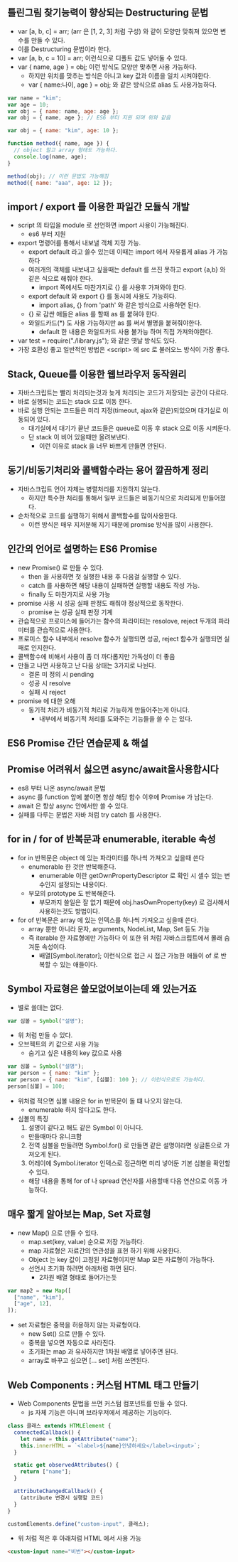 ## 틀린그림 찾기능력이 향상되는 Destructuring 문법

- var [a, b, c] = arr; (arr 은 [1, 2, 3] 처럼 구성) 와 같이 모양만 맞춰져 있으면 변수를 만들 수 있다.
- 이를 Destructuring 문법이라 한다.
- var [a, b, c = 10] = arr; 이런식으로 디폴트 값도 넣어둘 수 있다.
- var { name, age } = obj; 이런 방식도 모양만 맞추면 사용 가능하다.
  - 하지만 위치를 맞추는 방식은 아니고 key 값과 이름을 일치 시켜야한다.
  - var { name:나이, age } = obj; 와 같은 방식으로 alias 도 사용가능하다.

```javascript
var name = "kim";
var age = 10;
var obj = { name: name, age: age };
var obj = { name, age }; // ES6 부터 지원 되며 위와 같음
```

```javascript
var obj = { name: "kim", age: 10 };

function method({ name, age }) {
  // object 말고 array 형태도 가능하다.
  console.log(name, age);
}

method(obj); // 이런 문법도 가능해짐
method({ name: "aaa", age: 12 });
```

## import / export 를 이용한 파일간 모듈식 개발

- script 의 타입을 module 로 선언하면 import 사용이 가능해진다.
  - es6 부터 지원
- export 명령어를 통해서 내보낼 객체 지정 가능.
  - export default 라고 쓸수 있는데 이때는 import 에서 자유롭게 alias 가 가능하다
  - 여러개의 객체를 내보내고 싶을때는 default 를 쓰진 못하고 export {a,b} 와 같은 식으로 해줘야 한다.
    - import 쪽에서도 마찬가지로 {} 를 사용후 가져와야 한다.
  - export default 와 export {} 를 동시에 사용도 가능하다.
    - import alias, {} from 'path' 와 같은 방식으로 사용하면 된다.
  - {} 로 감싼 애들은 alias 를 할때 as 를 붙혀야 한다.
  - 와일드카드(\*) 도 사용 가능하지만 as 를 써서 별명을 붙혀줘야한다.
    - default 한 내용은 와일드카드 사용 불가능 하며 직접 가져와야한다.
- var test = require("./library.js"); 와 같은 옛날 방식도 있다.
- 가장 호환성 좋고 일반적인 방법은 &lt;script&gt; 에 src 로 불러오느 방식이 가장 좋다.

## Stack, Queue를 이용한 웹브라우저 동작원리

- 자바스크립트는 빨리 처리되는것과 늦게 처리되는 코드가 저장되는 공간이 다르다.
- 바로 실행되는 코드는 stack 으로 이동 한다.
- 바로 실행 안되는 코드들은 미리 지정(timeout, ajax와 같은)되있으며 대기실로 이동되어 있다.
  - 대기실에서 대기가 끝난 코드들은 queue로 이동 후 stack 으로 이동 시켜둔다.
  - 단 stack 이 비어 있을때만 올려보낸다.
    - 이런 이유로 stack 을 너무 바쁘게 만들면 안된다.

## 동기/비동기처리와 콜백함수라는 용어 깔끔하게 정리

- 자바스크립트 언어 자체는 병렬처리를 지원하지 않는다.
  - 하지만 특수한 처리를 통해서 일부 코드들은 비동기식으로 처리되게 만들어졌다.
- 순차적으로 코드를 실행하기 위해서 콜백함수를 많이사용한다.
  - 이런 방식은 매우 지저분해 지기 때문에 promise 방식을 많이 사용한다.

## 인간의 언어로 설명하는 ES6 Promise

- new Promise() 로 만들 수 있다.
  - then 을 사용하면 첫 실행한 내용 후 다음걸 실행할 수 있다.
  - catch 를 사용하면 해당 내용이 실패하면 실행할 내용도 작성 가능.
  - finally 도 마찬가지로 사용 가능
- promise 사용 시 성공 실패 판정도 해줘야 정상적으로 동작한다.
  - promise 는 성공 실패 판정 기계
- 관습적으로 프로미스에 들어가는 함수의 파라미터는 resolove, reject 두개의 파라미터를 관습적으로 사용한다.
- 프로미스 함수 내부에서 resolve 함수가 실행되면 성공, reject 함수가 실행되면 실패로 인지한다.
- 콜백함수에 비해서 사용이 좀 더 까다롭지만 가독성이 더 좋음
- 만들고 나면 사용하고 난 다음 상태는 3가지로 나뉜다.
  - 결론 미 정의 시 pending
  - 성공 시 resolve
  - 실패 시 reject
- promise 에 대한 오해
  - 동기적 처리가 비동기적 처리로 가능하게 만들어주는게 아니다.
    - 내부에서 비동기적 처리를 도와주는 기능들을 쓸 수 는 있다.

## ES6 Promise 간단 연습문제 & 해설

## Promise 어려워서 싫으면 async/await을사용합시다

- es8 부터 나온 async/await 문법
- async 를 function 앞에 붙이면 항상 해당 함수 이후에 Promise 가 남는다.
- await 은 항상 async 안에서만 쓸 수 있다.
- 실패를 다루는 문법은 자바 처럼 try catch 를 사용한다.

## for in / for of 반복문과 enumerable, iterable 속성

- for in 반복문은 object 에 있는 파라미터를 하나씩 가져오고 싶을때 쓴다
  - enumerable 한 것만 반복해준다.
    - enumerable 이란 getOwnPropertyDescriptor 로 확인 시 셀수 있는 변수인지 설정되는 내용이다.
  - 부모의 prototype 도 반복해준다.
    - 부모까지 쓸일은 잘 없기 때문에 obj.hasOwnProperty(key) 로 검사해서 사용하는것도 방법이다.
- for of 반복문은 array 에 있는 인덱스를 하나씩 가져오고 싶을때 쓴다.
  - array 뿐만 아니라 문자, arguments, NodeList, Map, Set 등도 가능
  - 즉 iterable 한 자료형에만 가능하다 이 또한 위 처럼 자바스크립트에서 몰래 숨겨둔 속성이다.
    - 배열[Symbol.iterator]; 이런식으로 접근 시 접근 가능한 애들이 of 로 반복할 수 있는 애들이다.

## Symbol 자료형은 쓸모없어보이는데 왜 있는거죠

- 별로 쓸데는 없다.

```javascript
var 심볼 = Symbol("설명");
```

- 위 처럼 만들 수 있다.
- 오브젝트의 키 값으로 사용 가능
  - 숨기고 싶은 내용의 key 값으로 사용

```javascript
var 심볼 = Symbol("설명");
var person = { name: "kim" };
var person = { name: "kim", [심볼]: 100 }; // 이런식으로도 가능하다.
person[심볼] = 100;
```

- 위처럼 적으면 심볼 내용은 for in 반복문이 돌 떄 나오지 않는다.
  - enumerable 하지 않다고도 한다.
- 심볼의 특징
  1. 설명이 같다고 해도 같은 Symbol 이 아니다.
  - 만들때마다 유니크함
  2. 전역 심볼을 만들려면 Symbol.for() 로 만들면 같은 설명이라면 싱글톤으로 가져오게 된다.
  3. 어레이에 Symbol.iterator 인덱스로 접근하면 미리 넣어둔 기본 심볼을 확인할 수 있다.
  - 해당 내용을 통해 for of 나 spread 연산자를 사용할때 다음 연산으로 이동 가능하다.

## 매우 짧게 알아보는 Map, Set 자료형

- new Map() 으로 만들 수 있다.
  - map.set(key, value) 순으로 저장 가능하다.
  - map 자료형은 자료간의 연관성을 표현 하기 위해 사용한다.
  - Object 는 key 값이 고정된 자료형이지만 Map 모든 자료형이 가능하다.
  - 선언시 초기화 하려면 아래처럼 하면 된다.
    - 2차원 배열 형태로 들어가는듯

```javascript
var map2 = new Map([
  ["name", "kim"],
  ["age", 12],
]);
```

- set 자료형은 중복을 허용하지 않는 자료형이다.
  - new Set() 으로 만들 수 있다.
  - 중복을 넣으면 자동으로 사라진다.
  - 초기화는 map 과 유사하지만 1차원 배열로 넣어주면 된다.
  - array로 바꾸고 싶으면 [... set] 처럼 쓰면된다.

## Web Components : 커스텀 HTML 태그 만들기

- Web Components 문법을 쓰면 커스텀 컴포넌트를 만들 수 있다.
  - js 자체 기능은 아니며 브라우저에서 제공하는 기능이다.

```javascript
class 클래스 extends HTMLElement {
  connectedCallback() {
    let name = this.getAttribute("name");
    this.innerHTML = `<label>${name}안녕하세요</label><input>`;
  }

  static get observedAttributes() {
    return ["name"];
  }

  attributeChangedCallback() {
    (attribute 변경시 실행할 코드)
  }
}

customElements.define("custom-input", 클래스);
```

- 위 처럼 적은 후 아래처럼 HTML 에서 사용 가능

```HTML
<custom-input name="비번"></custom-input>
```
